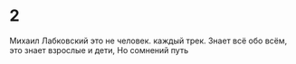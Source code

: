 # 2

Михаил Лабковский это не человек.
 каждый трек.
Знает всё обо всём, это знает взрослые и дети,
Но сомнений путь 
